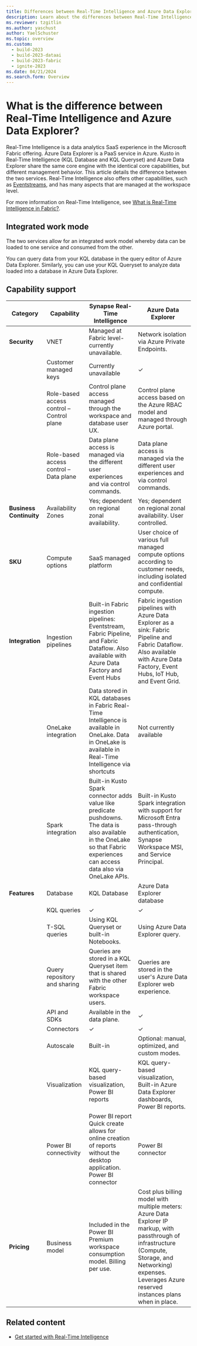 ```yaml
---
title: Differences between Real-Time Intelligence and Azure Data Explorer
description: Learn about the differences between Real-Time Intelligence and Azure Data Explorer.
ms.reviewer: tzgitlin
ms.author: yaschust
author: YaelSchuster
ms.topic: overview
ms.custom:
  - build-2023
  - build-2023-dataai
  - build-2023-fabric
  - ignite-2023
ms.date: 04/21/2024
ms.search.form: Overview
---
```

# What is the difference between Real-Time Intelligence and Azure Data Explorer?

Real-Time Intelligence is a data analytics SaaS experience in the Microsoft Fabric offering. Azure Data Explorer is a PaaS service in Azure. Kusto in Real-Time Intelligence (KQL Database and KQL Queryset) and Azure Data Explorer share the same core engine with the identical core capabilities, but different management behavior. This article details the difference between the two services. Real-Time Intelligence also offers other capabilities, such as [Eventstreams](event-streams/overview.md), and has many aspects that are managed at the workspace level.

For more information on Real-Time Intelligence, see [What is Real-Time Intelligence in Fabric?](overview.md).

## Integrated work mode

The two services allow for an integrated work model whereby data can be loaded to one service and consumed from the other.

You can query data from your KQL database in the query editor of Azure Data Explorer. Similarly, you can use your KQL Queryset to analyze data loaded into a database in Azure Data Explorer.

## Capability support

| Category | Capability | Synapse Real-Time Intelligence | Azure Data Explorer |
|--|--|--|--|
| **Security** | VNET | Managed at Fabric level- currently unavailable. | Network isolation via Azure Private Endpoints. |
|  | Customer managed keys | Currently unavailable | &check; |
|  | Role-based access control – Control plane | Control plane access managed through the workspace and database user UX. | Control plane access based on the Azure RBAC model and managed through Azure portal. |
|  | Role-based access control – Data plane | Data plane access is managed via the different user experiences and via control commands. | Data plane access is managed via the different user experiences and via control commands. |
| **Business Continuity** | Availability Zones | Yes; dependent on regional zonal availability. | Yes; dependent on regional zonal availability. User controlled. |
| **SKU** | Compute options | SaaS managed platform | User choice of various full managed compute options according to customer needs, including isolated and confidential compute. |
| **Integration** | Ingestion pipelines | Built-in Fabric ingestion pipelines: Eventstream, Fabric Pipeline, and Fabric Dataflow. Also available with Azure Data Factory and Event Hubs | Fabric ingestion pipelines with Azure Data Explorer as a sink: Fabric Pipeline and Fabric Dataflow. Also available with Azure Data Factory, Event Hubs, IoT Hub, and Event Grid. |
|  | OneLake integration | Data stored in KQL databases in Fabric Real-Time Intelligence is available in OneLake. Data in OneLake is available in Real-Time Intelligence via shortcuts | Not currently available |
|  | Spark integration | Built-in Kusto Spark connector adds value like predicate pushdowns. The data is also available in the OneLake so that Fabric experiences can access data also via OneLake APIs. | Built-in Kusto Spark integration with support for Microsoft Entra pass-through authentication, Synapse Workspace MSI, and Service Principal. |
| **Features** | Database | KQL Database | Azure Data Explorer database |
|  | KQL queries | &check; | &check; |
|  | T-SQL queries | Using KQL Queryset or built-in Notebooks. | Using Azure Data Explorer query. |
|  | Query repository and sharing | Queries are stored in a KQL Queryset item that is shared with the other Fabric workspace users. | Queries are stored in the user's Azure Data Explorer web experience. |
|  | API and SDKs | Available in the data plane. | &check; |
|  | Connectors | &check; | &check; |
|  | Autoscale | Built-in | Optional: manual, optimized, and custom modes. |
|  | Visualization | KQL query-based visualization, Power BI reports | KQL query-based visualization, Built-in Azure Data Explorer dashboards, Power BI reports. |
|  | Power BI connectivity | Power BI report Quick create allows for online creation of reports without the desktop application.  Power BI connector | Power BI connector |
| **Pricing** | Business model | Included in the Power BI Premium workspace consumption model. Billing per use. | Cost plus billing model with multiple meters: Azure Data Explorer IP markup, with passthrough of infrastructure (Compute, Storage, and Networking) expenses. Leverages Azure reserved instances plans when in place. |

## Related content

- [Get started with Real-Time Intelligence](tutorial-introduction.md)
